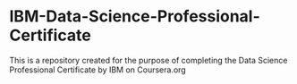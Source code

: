 # IBM-Data-Science-Professional-Certificate
This is a repository created for the purpose of completing the Data Science Professional Certificate by IBM on Coursera.org
